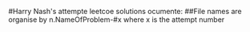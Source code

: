 #Harry Nash's attempte leetcoe solutions ocumente:
##File names are organise by n.NameOfProblem-#x where x is the attempt number
